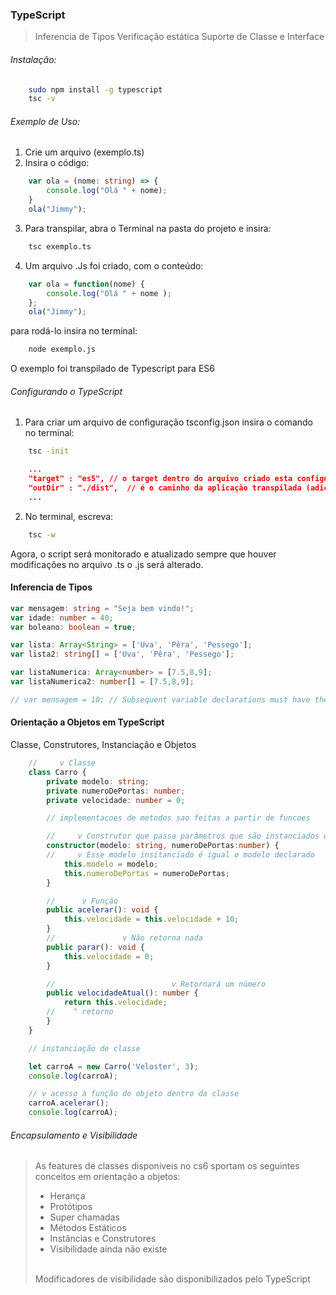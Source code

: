 ### TypeScript

> Inferencia de Tipos
Verificação estática
Suporte de Classe e Interface

###### Instalação:

```sh
    sudo npm install -g typescript
    tsc -v
```

###### Exemplo de Uso:

1. Crie um arquivo (exemplo.ts)
2. Insira o código:

```ts
    var ola = (nome: string) => {
        console.log("Olá " + nome);
    }
    ola("Jimmy");
```
3. Para transpilar, abra o Terminal na pasta do projeto e insira:
```sh
    tsc exemplo.ts
```
4. Um arquivo .Js foi criado, com o conteúdo:
```js
    var ola = function(nome) {
        console.log("Olá " + nome ); 
    }; 
    ola("Jimmy");
```
para rodá-lo insira no terminal:
```sh
    node exemplo.js
```

O exemplo foi transpilado de Typescript para ES6


###### Configurando o TypeScript

1.  Para criar um arquivo de configuração tsconfig.json insira o comando no terminal:
```sh   
    tsc -init
```

```json
    ...
    "target" : "es5", // o target dentro do arquivo criado esta configurado para ES5 
    "outDir" : "./dist",  // é o caminho da aplicação transpilada (adicione dist após ./)
    ...
```

2. No terminal, escreva:
```sh
    tsc -w
```

Agora, o script será monitorado e atualizado sempre que houver modificações no arquivo .ts o .js será alterado.


#### Inferencia de Tipos

```ts
var mensagem: string = "Seja bem vindo!";
var idade: number = 40;
var boleano: boolean = true;

var lista: Array<String> = ['Uva', 'Pêra', 'Pessego'];
var lista2: string[] = ['Uva', 'Pêra', 'Pessego'];

var listaNumerica: Array<number> = [7.5,8,9];
var listaNumerica2: number[] = [7.5,8,9];

// var mensagem = 10; // Subsequent variable declarations must have the same type.  Variable 'mensagem' must be of type 'string', but here has type 'number'.

```
#### Orientação a Objetos em TypeScript
Classe, Construtores, Instanciação e Objetos
```ts
    //     v Classe
    class Carro {
        private modelo: string;
        private numeroDePortas: number;
        private velocidade: number = 0;

        // implementacoes de metodos sao feitas a partir de funcoes

        //     v Construtor que passa parâmetros que são instanciados em um objeto
        constructor(modelo: string, numeroDePortas:number) {
        //     v Esse modelo insitanciado é igual o modelo declarado
            this.modelo = modelo;
            this.numeroDePortas = numeroDePortas;
        }

        //      v Função
        public acelerar(): void {
            this.velocidade = this.velocidade + 10;
        }
        //               v Não retorna nada
        public parar(): void {
            this.velocidade = 0;
        }

        //                          v Retornará um número
        public velocidadeAtual(): number {
            return this.velocidade;
        //    ^ retorno
        }
    }

    // instanciação de classe

    let carroA = new Carro('Veloster', 3);
    console.log(carroA);

    // v acesso à função do objeto dentro da classe
    carroA.acelerar();
    console.log(carroA);

```
###### Encapsulamento e Visibilidade
> As features de classes disponíveis no cs6 sportam os seguintes conceitos em orientação a objetos:
> - Herança
> - Protótipos
> - Super chamadas
> - Métodos Estáticos
> - Instâncias e Construtores
> - Visibilidade ainda não existe
> <br>
> Modificadores de visibilidade são disponibilizados pelo TypeScript
